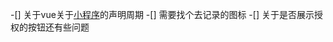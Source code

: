 -[] 关于vue关于[小程序](https://developers.weixin.qq.com/miniprogram/dev/framework/app-service/page.html#pageprototypesetdataobject-data-function-callback)的声明周期
-[] 需要找个去记录的图标
-[] 关于是否展示授权的按钮还有些问题